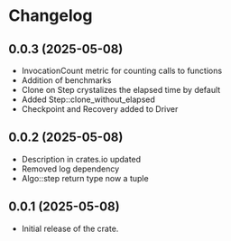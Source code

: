 # Changelog



## 0.0.3 (2025-05-08)
* InvocationCount metric for counting calls to functions
* Addition of benchmarks
* Clone on Step crystalizes the elapsed time by default
* Added Step::clone_without_elapsed 
* Checkpoint and Recovery added to Driver

## 0.0.2 (2025-05-08)
* Description in crates.io updated
* Removed log dependency
* Algo::step return type now a tuple



## 0.0.1 (2025-05-08)
* Initial release of the crate.
